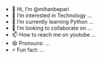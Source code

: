 - 👋 Hi, I’m @mihanbepari
- 👀 I’m interested in Technology ...
- 🌱 I’m currently learning Python ...
- 💞️ I’m looking to collaborate on ...
- 📫 How to reach me on youtube ...
- 😄 Pronouns: ...
- ⚡ Fun fact: ...

<!---
mihanbepari/mihanbepari is a ✨ special ✨ repository because its `README.md` (this file) appears on your GitHub profile.
You can click the Preview link to take a look at your changes.
--->
